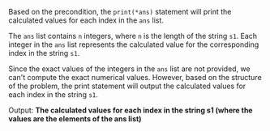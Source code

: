 Based on the precondition, the `print(*ans)` statement will print the calculated values for each index in the `ans` list.

The `ans` list contains `n` integers, where `n` is the length of the string `s1`. Each integer in the `ans` list represents the calculated value for the corresponding index in the string `s1`.

Since the exact values of the integers in the `ans` list are not provided, we can't compute the exact numerical values. However, based on the structure of the problem, the print statement will output the calculated values for each index in the string `s1`.

Output: **The calculated values for each index in the string s1 (where the values are the elements of the ans list)**